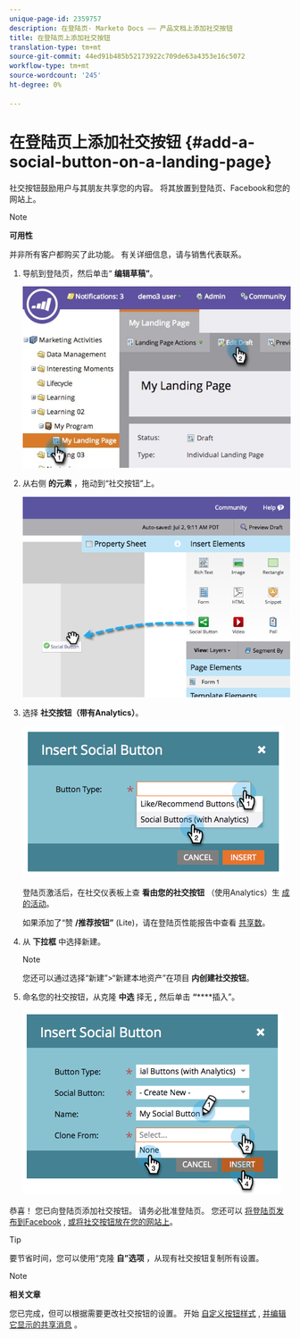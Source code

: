 ```yaml
---
unique-page-id: 2359757
description: 在登陆页- Marketo Docs —— 产品文档上添加社交按钮
title: 在登陆页上添加社交按钮
translation-type: tm+mt
source-git-commit: 44ed91b485b52173922c709de63a4353e16c5072
workflow-type: tm+mt
source-wordcount: '245'
ht-degree: 0%

---
```



# 在登陆页上添加社交按钮 {#add-a-social-button-on-a-landing-page}

社交按钮鼓励用户与其朋友共享您的内容。 将其放置到登陆页、Facebook和您的网站上。

>[!NOTE]
>
>**可用性**
>
>并非所有客户都购买了此功能。 有关详细信息，请与销售代表联系。

1. 导航到登陆页，然后单击“ **编辑草稿”**。

   ![](assets/landingpageeditdraft.jpg)

1. 从右侧 **的元素** ，拖动到“社交按钮”上。

   ![](assets/image2014-9-17-10-3a35-3a6.png)

1. 选择 **社交按钮（带有Analytics）**。

   ![](assets/image2014-9-17-10-3a35-3a13.png)

   登陆页激活后，在社交仪表板上查 **看由您的社交按钮** （使用Analytics）生 [成的活动](view-social-performance.md)。

   如果添加了“赞 **/推荐按钮”** (Lite)，请在登陆页性能报告中查看 [共享数](../../../../product-docs/demand-generation/landing-pages/understanding-landing-pages/landing-page-performance-report.md)。

1. 从 **下拉框** 中选择新建。

   >[!NOTE]
   >
   >您还可以通过选择“新建”>“新建本地资产”在项目 **内创建社交按钮**。

1. 命名您的社交按钮，从克隆 **中选** 择无 **,** 然后单击 **“******&#x200B;插入”。

   ![](assets/image2014-9-17-10-3a35-3a26.png)

恭喜！ 您已向登陆页添加社交按钮。 请务必批准登陆页。 您还可以 [将登陆页发布到Facebook](../../../../product-docs/demand-generation/facebook/publish-landing-pages-to-facebook.md) , [或将社交按钮放在您的网站上](deploy-social-on-your-website.md)。

>[!TIP]
>
>要节省时间，您可以使用“克隆 **自”选项** ，从现有社交按钮复制所有设置。

>[!NOTE]
>
>**相关文章**
>
>您已完成，但可以根据需要更改社交按钮的设置。 开始 [自定义按钮样式](../../../../product-docs/demand-generation/social/configuring-social-actions/customize-social-app-button.md) , [并编辑它显示的共享消息](../../../../product-docs/demand-generation/social/configuring-social-actions/configure-social-sign-up-share-flow.md) 。
